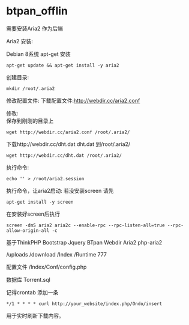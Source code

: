 # btpan_offlin
需要安装Aria2 作为后端

Aria2 安装:

Debian 8系统 apt-get 安装
 
``` 
apt-get update && apt-get install -y aria2 
```

创建目录: 

```
mkdir /root/.aria2 
```

修改配置文件: 下载配置文件:http://webdir.cc/aria2.conf 

修改:  
保存到刚刚的目录上 

```
wget http://webdir.cc/aria2.conf /root/.aria2/ 
```

下载http://webdir.cc/dht.dat dht.dat 到/root/.aria2/ 
```
wget http://webdir.cc/dht.dat /root/.aria2/ 
```
执行命令: 
```
echo '' > /root/aria2.session 
```
执行命令，让aria2启动: 
若没安装screen 请先
```
apt-get install -y screen 
```

在安装好screen后执行
```
screen -dmS aria2 aria2c --enable-rpc --rpc-listen-all=true --rpc-allow-origin-all -c 
```


基于ThinkPHP Bootstrap Jquery BTpan Webdir Aria2 php-aria2

/uploads /download /Index /Runtime 777

配置文件 /Index/Conf/config.php

数据库 Torrent.sql

记得crontab 添加一条

```
*/1 * * * * curl http://your_website/index.php/Ondo/insert
```

用于实时刷新下载内容。


